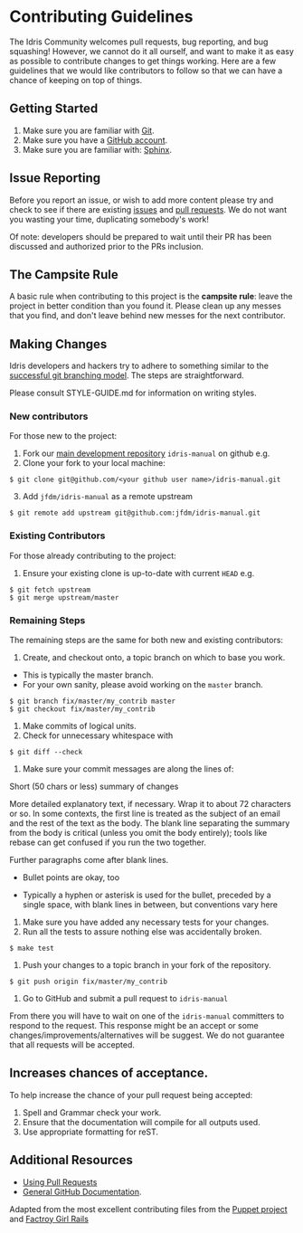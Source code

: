 # Contributing Guidelines


The Idris Community welcomes pull requests, bug reporting, and bug squashing!
However, we cannot do it all ourself, and want to make it as easy as possible to contribute changes to get things working.
Here are a few guidelines that we would like contributors to follow so that we can have a chance of keeping on top of things.

## Getting Started

1. Make sure you are familiar with [Git](http://git-scm.com/book).
1. Make sure you have a [GitHub account](https://github.com/signup/free).
1. Make sure you are familiar with: [Sphinx](http://www.sphinx-doc.org).

## Issue Reporting

Before you report an issue, or wish to add more content please try and check to see if there are existing [issues](https://github.com/jfdm/idris-manual/issues) and [pull requests](https://github.com/jfdm/idris-manual/pulls).
We do not want you wasting your time, duplicating somebody's work!

Of note: developers should be prepared to wait until their PR has been discussed and authorized prior to the PRs inclusion.

## The Campsite Rule

A basic rule when contributing to this project is the **campsite rule**: leave the project in better condition than you found it.
Please clean up any messes that you find, and don't leave behind new messes for the next contributor.

## Making Changes

Idris developers and hackers try to adhere to something similar to the [successful git branching model](http://nvie.com/posts/a-successful-git-branching-model/).
The steps are straightforward.

Please consult STYLE-GUIDE.md for information on writing styles.

### New contributors

For those new to the project:

1. Fork our [main development repository](https://github.com/jfdm/idris-manual) `idris-manual` on github e.g.
2. Clone your fork to your local machine:

```
$ git clone git@github.com/<your github user name>/idris-manual.git
```

3. Add `jfdm/idris-manual` as a remote upstream

```
$ git remote add upstream git@github.com:jfdm/idris-manual.git
```

### Existing Contributors

For those already contributing to the project:

1. Ensure your existing clone is up-to-date with current `HEAD` e.g.

```
$ git fetch upstream
$ git merge upstream/master
```

### Remaining Steps

The remaining steps are the same for both new and existing contributors:

1. Create, and checkout onto, a topic branch on which to base you work.
* This is typically the master branch.
* For your own sanity, please avoid working on the `master` branch.

```
$ git branch fix/master/my_contrib master
$ git checkout fix/master/my_contrib
```

1. Make commits of logical units.
1. Check for unnecessary whitespace with

```
$ git diff --check
```

1. Make sure your commit messages are along the lines of:

Short (50 chars or less) summary of changes

More detailed explanatory text, if necessary.  Wrap it to about 72
characters or so.  In some contexts, the first line is treated as the
subject of an email and the rest of the text as the body.  The blank
line separating the summary from the body is critical (unless you omit
the body entirely); tools like rebase can get confused if you run the
two together.

Further paragraphs come after blank lines.

- Bullet points are okay, too

- Typically a hyphen or asterisk is used for the bullet, preceded by a
single space, with blank lines in between, but conventions vary here

1. Make sure you have added any necessary tests for your changes.
1. Run all the tests to assure nothing else was accidentally broken.

```
$ make test
```

1. Push your changes to a topic branch in your fork of the repository.

```
$ git push origin fix/master/my_contrib
```

1. Go to GitHub and submit a pull request to `idris-manual`

From there you will have to wait on one of the `idris-manual` committers to respond to the request.
This response might be an accept or some changes/improvements/alternatives will be suggest.
We do not guarantee that all requests will be accepted.

## Increases chances of acceptance.

To help increase the chance of your pull request being accepted:

1. Spell and Grammar check your work.
1. Ensure that the documentation will compile for all outputs used.
1. Use appropriate formatting for reST.

## Additional Resources

* [Using Pull Requests](https://help.github.com/articles/using-pull-requests)
* [General GitHub Documentation](https://help.github.com/).


Adapted from the most excellent contributing files from the [Puppet project](https://github.com/puppetlabs/puppet) and [Factroy Girl Rails](https://github.com/thoughtbot/factory_girl_rails/blob/master/CONTRIBUTING.md)
